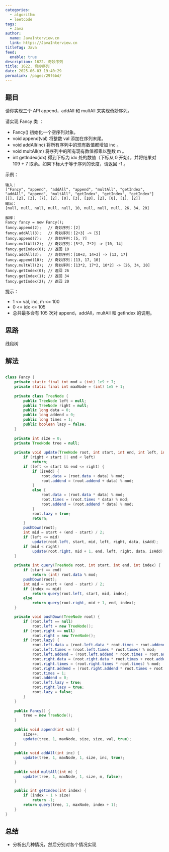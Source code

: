 ```yaml
---
categories: 
  - algorithm
  - leetcode
tags: 
  - Java
author: 
  name: JavaInterview.cn
  link: https://JavaInterview.cn
titleTag: Java
feed: 
  enable: true
description: 1622. 奇妙序列
title: 1622. 奇妙序列
date: 2025-06-03 19:40:29
permalink: /pages/29f6bd/
---
```


## 题目

请你实现三个 API append，addAll 和 multAll 来实现奇妙序列。

请实现 Fancy 类 ：

* Fancy() 初始化一个空序列对象。
* void append(val) 将整数 val 添加在序列末尾。
* void addAll(inc) 将所有序列中的现有数值都增加 inc 。
* void multAll(m) 将序列中的所有现有数值都乘以整数 m 。
* int getIndex(idx) 得到下标为 idx 处的数值（下标从 0 开始），并将结果对 109 + 7 取余。如果下标大于等于序列的长度，请返回 -1 。


示例：

    输入：
    ["Fancy", "append", "addAll", "append", "multAll", "getIndex", "addAll", "append", "multAll", "getIndex", "getIndex", "getIndex"]
    [[], [2], [3], [7], [2], [0], [3], [10], [2], [0], [1], [2]]
    输出：
    [null, null, null, null, null, 10, null, null, null, 26, 34, 20]
    
    解释：
    Fancy fancy = new Fancy();
    fancy.append(2);   // 奇妙序列：[2]
    fancy.addAll(3);   // 奇妙序列：[2+3] -> [5]
    fancy.append(7);   // 奇妙序列：[5, 7]
    fancy.multAll(2);  // 奇妙序列：[5*2, 7*2] -> [10, 14]
    fancy.getIndex(0); // 返回 10
    fancy.addAll(3);   // 奇妙序列：[10+3, 14+3] -> [13, 17]
    fancy.append(10);  // 奇妙序列：[13, 17, 10]
    fancy.multAll(2);  // 奇妙序列：[13*2, 17*2, 10*2] -> [26, 34, 20]
    fancy.getIndex(0); // 返回 26
    fancy.getIndex(1); // 返回 34
    fancy.getIndex(2); // 返回 20


提示：

* 1 <= val, inc, m <= 100
* 0 <= idx <= 105
* 总共最多会有 105 次对 append，addAll，multAll 和 getIndex 的调用。

## 思路

线段树

## 解法
```java

class Fancy {
    private static final int mod = (int) 1e9 + 7;
    private static final int maxNode = (int) 1e5 + 1;
    
    private class TreeNode {
        public TreeNode left = null;
        public TreeNode right = null;
        public long data = 0;
        public long addend = 0;
        public long times = 1;
        public boolean lazy = false;
    }
    
    private int size = 0;
    private TreeNode tree = null;
    
    private void update(TreeNode root, int start, int end, int left, int right, int data, boolean isAdd) {
        if (right < start || end < left)
            return;
        if (left <= start && end <= right) {
            if (isAdd) {
                root.data = (root.data + data) % mod;
                root.addend = (root.addend + data) % mod;
            }
            else {
                root.data = (root.data * data) % mod;
                root.times = (root.times * data) % mod;
                root.addend = (root.addend * data) % mod;
            }
            root.lazy = true;
            return;
        }
        pushDown(root);
        int mid = start + (end - start) / 2;
        if (left <= mid)
            update(root.left, start, mid, left, right, data, isAdd);
        if (mid < right)
            update(root.right, mid + 1, end, left, right, data, isAdd);
    }
    
    private int query(TreeNode root, int start, int end, int index) {
        if (start == end)
            return (int) root.data % mod;
        pushDown(root);
        int mid = start + (end - start) / 2;
        if (index <= mid)
            return query(root.left, start, mid, index);
        else
            return query(root.right, mid + 1, end, index);
    }

    private void pushDown(TreeNode root) {
        if (root.left == null)
            root.left = new TreeNode();
        if (root.right == null)
            root.right = new TreeNode();
        if (root.lazy) {
            root.left.data = (root.left.data * root.times + root.addend) % mod;
            root.left.times = (root.left.times * root.times) % mod;
            root.left.addend = (root.left.addend * root.times + root.addend) % mod;
            root.right.data = (root.right.data * root.times + root.addend) % mod;
            root.right.times = (root.right.times * root.times) % mod;
            root.right.addend = (root.right.addend * root.times + root.addend) % mod;
            root.times = 1;
            root.addend = 0;
            root.left.lazy = true;
            root.right.lazy = true;
            root.lazy = false;
        }
    }
    
    public Fancy() {
        tree = new TreeNode();
    }
    
    public void append(int val) {
        size++;
        update(tree, 1, maxNode, size, size, val, true);
    }
    
    public void addAll(int inc) {
        update(tree, 1, maxNode, 1, size, inc, true);
    }
    
    public void multAll(int m) {
        update(tree, 1, maxNode, 1, size, m, false);
    }
    
    public int getIndex(int index) {
        if (index + 1 > size)
            return -1;
        return query(tree, 1, maxNode, index + 1);
    }
}
```

## 总结

- 分析出几种情况，然后分别对各个情况实现 
